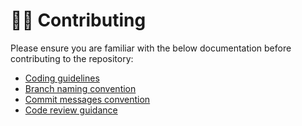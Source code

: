 # 👩‍💻 Contributing

Please ensure you are familiar with the below documentation before contributing to the repository:

* [Coding guidelines](https://github.com/we-make-websites/wmw-coding-guidelines/blob/main/README.md)
* [Branch naming convention](https://www.notion.so/wemakewebsites/Naming-Conventions-3b426d0d1f414488a45dcf76e6d469b8?pvs=4#24619e035c814fc1b1c12866f1e6d9d3)
* [Commit messages convention](https://www.notion.so/wemakewebsites/Naming-Conventions-3b426d0d1f414488a45dcf76e6d469b8?pvs=4#39baa06684a943849be83ab75dd8be6e)
* [Code review guidance](https://www.notion.so/wemakewebsites/Code-Reviews-5ab62ce82fc94cafa30128332279beea)
